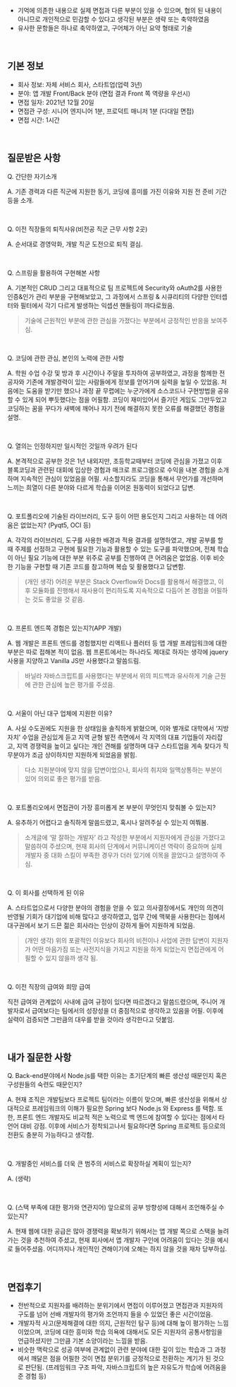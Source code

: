 - 기억에 의존한 내용으로 실제 면접과 다른 부분이 있을 수 있으며, 협의 된 내용이 아니므로 개인적으로 민감할 수 있다고 생각된 부분은 생략 또는 축약하였음
- 유사한 문항들은 하나로 축약하였고, 구어체가 아닌 요약 형태로 기술

<br>
 
## 기본 정보

- 회사 정보: 자체 서비스 회사, 스타트업(업력 3년)
- 분야: 앱 개발 Front/Back 분야 (면접 결과 Front 쪽 역량을 우선시)
- 면접 일자: 2021년 12월 20일
- 면접관 구성: 시니어 엔지니어 1분, 프로덕트 매니저 1분 (다대일 면접)
- 면접 시간: 1시간

<br>
 
## 질문받은 사항

Q. 간단한 자기소개

A. 기존 경력과 다른 직군에 지원한 동기, 코딩에 흥미를 가진 이유와 지원 전 준비 기간 등을 소개.

<br>

Q. 이전 직장들의 퇴직사유(비전공 직군 근무 사항 2곳)

A. 순서대로 경영악화, 개발 직군 도전으로 퇴직 결심.

<br>
 
Q. 스프링을 활용하여 구현해본 사항

A. 기본적인 CRUD 그리고 대표적으로 팀 프로젝트에 Security와 oAuth2를 사용한 인증&인가 관리 부분을 구현해보았고, 그 과정에서 스프링 & 시큐리티의 다양한 인터셉터와 필터에서 각기 다르게 발생하는 익셉션 핸들링이 까다로웠음.

> 기술에 근원적인 부분에 관한 관심을 가졌다는 부분에서 긍정적인 반응을 보여주심.

<br>
 
Q. 코딩에 관한 관심, 본인의 노력에 관한 사항

A. 학원 수업 수강 및 방과 후 시간이나 주말을 투자하여 공부하였고, 과정을 함께한 전공자와 기존에 개발경력이 있는 사람들에게 정보를 얻어가며 실력을 높일 수 있었음. 처음에는 도움을 받기만 했으나 과정 끝 무렵에는 누군가에게 소스코드나 구현방법을 공유할 수 있게 되어 뿌듯했다는 점을 어필함. 코딩이 재미있어서 즐기던 게임도 그만두었고 코딩하는 꿈을 꾸다가 새벽에 깨어나 자기 전에 해결하지 못한 오류를 해결했던 경험을 설명.

<br>

Q. 열의는 인정하지만 일시적인 것일까 우려가 된다  

A. 본격적으로 공부한 것은 1년 내외지만, 초등학교때부터 코딩에 관심을 가졌고 이후 블록코딩과 관련된 대회에 입상한 경험과 매크로 프로그램으로 수익을 내본 경험을 소개하며 지속적인 관심이 있었음을 어필. 사소할지라도 코딩을 통해서 무언가를 개선하며 느끼는 희열이 다른 분야와 다르게 학습을 이어온 원동력이 되었다고 답변.

<br>
 
Q. 포트폴리오에 기술된 라이브러리, 도구 등이 어떤 용도인지 그리고 사용하는 데 어려움은 없었는지? (Pyqt5, OCI 등)

A. 각각의 라이브러리, 도구를 사용한 배경과 적용 결과를 설명하였고, 개발 공부를 할 때 주제를 선정하고 구현에 필요한 기능과 활용할 수 있는 도구를 파악했으며, 전체 학습이 아닌 필요 기능에 대한 부분 위주로 공부를 진행하여 큰 어려움은 없었음. 이후 비슷한 기능을 구현할 때 기존 코드를 참고하며 복습 및 활용했다고 답변함.

> (개인 생각) 어려운 부분은 Stack Overflow와 Docs를 활용해서 해결했고, 이후 모듈화를 진행해서 재사용이 편리하도록 지속적으로 다듬어 본 경험을 어필하는 것도 좋았을 것 같음. 

<br>
 
Q. 프론트 엔드쪽 경험은 있는지?(APP 개발)

A. 웹 개발은 프론트 엔드를 경험했지만 리액트나 플러터 등 앱 개발 프레임워크에 대한 부분은 따로 접해본 적이 없음. 웹 프론트에서는 하나라도 제대로 하자는 생각에 jquery사용을 지양하고 Vanilla JS만 사용했다고 말씀드림.

> 바닐라 자바스크립트를 사용했다는 부분에서 위의 피드백과 유사하게 기술 근원에 관한 관심에 높은 평가를 주셨음.

<br>
 
Q. 서울이 아닌 대구 업체에 지원한 이유?

A. 사실 수도권에도 지원을 한 상태임을 솔직하게 밝혔으며, 이와 별개로 대학에서 ‘지방자치’ 수업을 관심있게 듣고 지역 균형 발전 측면에서 각 지역의 대표 기업들이 자리잡고, 지역 경쟁력을 높이고 싶다는 개인 견해를 설명하며 대구 스타트업을 게속 찾다가 직무분야가 조금 상이하지만 지원하게 되었음을 밝힘.

> 다소 지원분야에 맞지 않을 답변이었으나, 회사의 취지와 일맥상통하는 부분이 있어 의외로 좋은 평가를 받음.

<br>
 
Q. 포트폴리오에서 면접관이 가장 흥미롭게 본 부분이 무엇인지 맞춰볼 수 있는지?

A. 유추하기 어렵다고 솔직하게 말씀드렸고, 혹시나 알려주실 수 있는지 여쭤봄.

> 소개글에 ‘말 잘하는 개발자’ 라고 작성한 부분에서 지원자에게 관심을 가졌다고 말씀하여 주셨으며, 현재 회사의 단계에서 커뮤니케이션 역략이 중요하며 실제 개발자 중 대화 스킬이 부족한 경우가 더러 있기에 이목을 끌었다고 설명하여 주심.

<br>
 
Q. 이 회사를 선택하게 된 이유

A. 스타트업으로서 다양한 분야의 경험을 얻을 수 있고 의사결정에서도 개인의 의견이 반영될 기회가 대기업에 비해 많다고 생각하였고, 업무 간에 맥북을 사용한다는 점에서 대구권에서 보기 드믄 젊은 회사라는 인상이 강하게 들어 지원하게 되었음.

> (개인 생각) 위의 포괄적인 이유보다 회사의 비전이나 사업에 관한 답변이 지원자가 어떤 마음가짐 또는 사전지식을 가지고 지원을 하게 되었는지 면접관에게 어필할 수 있지 않을까 생각 됨.

<br>
 
Q. 이전 직장의 급여와 희망 급여

직전 급여와 관계없이 사내에 급여 규정이 있다면 따르겠다고 말씀드렸으며, 주니어 개발자로서 급여보다는 팀에서의 성장성을 더 중점적으로 생각하고 있음을 어필. 이후에 실력이 검증되면 그만큼의 대우를 받을 것이라 생각한다고 덧붙임.

<br>
 
## 내가 질문한 사항

Q. Back-end분야에서 Node.js를 택한 이유는 초기단계의 빠른 생산성 때문인지 혹은 구성원들의 숙련도 때문인지?

A. 현재 조직은 개발팀보다 프로젝트 팀이라는 이름이 맞으며, 빠른 생산성을 위해서 상대적으로 프레임워크의 이해가 필요한 Spring 보다 Node.js 와 Express 를 택함. 또한, 프론트 엔드 개발자도 비교적 적은 노력으로 백 엔드에 참여할 수 있다는 점에서 타언어 대비 강점. 이후에 서비스가 정착되고나서 필요하다면 Spring 프로젝트 등으로의 전환도 충분히 가능하다고 생각함. 

<br>
 
Q. 개발중인 서비스를 더욱 큰 범주의 서비스로 확장하실 계획이 있는지?

A. (생략)

<br>
 
Q. (스택 부족에 대한 평가와 연관지어) 앞으로의 공부 방향성에 대해서 조언해주실 수 있는지?

A. 현재 웹에 대한 공급은 많아 경쟁력을 확보하기 위해서는 앱 개발 쪽으로 스택을 늘려가는 것을 추천하여 주셨고, 현재 회사에서 앱 개발자 구인에 어려움이 있다는 것을 예시로 들어주셨음. 어디까지나 개인적인 견해이기에 오해는 하지 않을 것을 재차 당부하심.

<br>
 
## 면접후기

- 전반적으로 지원자를 배려하는 분위기에서 면접이 이루어졌고 면접관과 지원자의 구도를 넘어 선배 개발자의 평가와 조언까지 들을 수 있었던 좋은 시간이었음.
- 개발자적 사고(문제해결에 대한 의지, 근원적인 탐구 등)에 대해 높이 평가하는 느낌이었으며, 코딩에 대한 흥미와 학습 의욕에 대해서도 모든 지원자의 공통사항임을 언급하셨지만 그만큼 기본 소양이라는 느낌을 받음.
- 비슷한 맥락으로 성공 여부에 관계없이 관련 분야에 대한 깊이 있는 학습과 그 과정에서 깨달은 점을 어필한 것이 면접 분위기를 긍정적으로 전환하는 계기가 된 것으로 판단됨. (프레임워크 구조 파악, 자바스크립트의 높은 자유도가 학습에 어려움을 준 경험 등)
